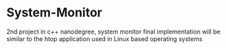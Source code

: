 # System-Monitor
2nd project in c++ nanodegree, system monitor final implementation will be similar to the htop application used in Linux based operating systems
